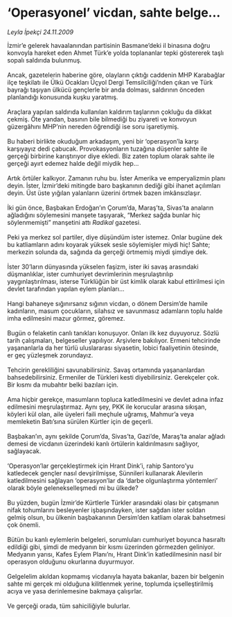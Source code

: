 # ‘Operasyonel’ vicdan, sahte belge...

*Leyla İpekçi 24.11.2009*

<div class="taraf_structure_2col_1zq">
<div class="margen_n">



 <p>İzmir’e gelerek havaalanından partisinin Basmane’deki il binasına doğru konvoyla hareket eden Ahmet Türk’e yolda toplananlar tepki göstererek taşlı sopalı saldırıda bulunmuş. <br/><br/>Ancak, gazetelerin haberine göre, olayların çıktığı caddenin MHP Karabağlar ilçe teşkilatı ile Ülkü Ocakları Üçyol Dergi Temsilciliği’nden çıkan ve Türk bayrağı taşıyan ülkücü gençlerle bir anda dolması, saldırının önceden planlandığı konusunda kuşku yaratmış. <br/><br/>Araçlara yapılan saldırıda kullanılan kaldırım taşlarının çokluğu da dikkat çekmiş. Öte yandan, basının bile bilmediği bu ziyareti ve konvoyun güzergâhını MHP’nin nereden öğrendiği ise soru işaretiymiş. <br/><br/>Bu haberi birlikte okuduğum arkadaşım, yeni bir ‘operasyon’la karşı karşıyayız dedi çabucak. Provokasyonların tuzağına düşenler sahte ile gerçeği birbirine karıştırıyor diye ekledi. Biz zaten toplum olarak sahte ile gerçeği ayırt edemez halde değil miydik hep... <br/><br/>Artık örtüler kalkıyor. Zamanın ruhu bu. İster Amerika ve emperyalizmin planı deyin. İster, İzmir’deki mitingde baro başkanının dediği gibi ihanet açılımları deyin. Üst üste yığılan yalanların üzerini örtmek bazen imkânsızlaşır. <br/><br/>İki gün önce, Başbakan Erdoğan’ın Çorum’da, Maraş’ta, Sivas’ta anaların ağladığını söylemesini manşete taşıyarak, “Merkez sağda bunlar hiç söylenmemişti” manşetini attı <i>Radikal</i> gazetesi. <br/><br/>Peki ya merkez sol partiler, diye düşündüm ister istemez. Onlar bugüne dek bu katliamların adını koyarak yüksek sesle söylemişler miydi hiç! Sahte; merkezin solunda da, sağında da gerçeği örtmemiş miydi şimdiye dek. <br/><br/>İster 30’ların dünyasında yükselen faşizm, ister iki savaş arasındaki düşmanlıklar, ister cumhuriyet devrimlerinin meşrulaştırılıp yaygınlaştırılması, isterse Türklüğün bir üst kimlik olarak kabul ettirilmesi için devlet tarafından yapılan eylem planları... <br/><br/>Hangi bahaneye sığınırsanız sığının vicdan, o dönem Dersim’de hamile kadınların, masum çocukların, silahsız ve savunmasız adamların toplu halde imha edilmesini mazur görmez, göremez. <br/><br/>Bugün o felaketin canlı tanıkları konuşuyor. Onları ilk kez duyuyoruz. Sözlü tarih çalışmaları, belgeseller yapılıyor. Arşivlere bakılıyor. Ermeni tehcirinde yaşananlarla da her türlü uluslararası siyasetin, lobici faaliyetinin ötesinde, er geç yüzleşmek zorundayız. <br/><br/>Tehcirin gerekliliğini savunabilirsiniz. Savaş ortamında yaşananlardan bahsedebilirsiniz. Ermeniler de Türkleri kesti diyebilirsiniz. Gerekçeler çok. Bir kısmı da mubahtır belki bazıları için. <br/><br/>Ama hiçbir gerekçe, masumların topluca katledilmesini ve devlet adına infaz edilmesini meşrulaştırmaz. Aynı şey, PKK ile korucular arasına sıkışan, köyleri kül olan, aile üyeleri faili meçhule uğramış, Mahmur’a veya memleketin Batı’sına sürülen Kürtler için de geçerli. <br/><br/>Başbakan’ın, aynı şekilde Çorum’da, Sivas’ta, Gazi’de, Maraş’ta analar ağladı demesi de vicdanın üzerindeki kanlı örtülerin kaldırılmasını sağlıyor, sağlayacak. <br/><br/>‘Operasyon’lar gerçekleştirmek için Hrant Dink’i, rahip Santoro’yu katledecek gençler nasıl devşirilmişse, Sünnileri kullanarak Alevilerin katledilmesini sağlayan ‘operasyon’lar da ‘darbe olgunlaştırma yöntemleri’ olarak böyle gelenekselleşmedi mi bu ülkede? <br/><br/>Bu yüzden, bugün İzmir’de Kürtlerle Türkler arasındaki olası bir çatışmanın nifak tohumlarını besleyenler işbaşındayken, ister sağdan ister soldan gelmiş olsun, bu ülkenin başbakanının Dersim’den katliam olarak bahsetmesi çok önemli. <br/><br/>Bütün bu kanlı eylemlerin belgeleri, sorumluları cumhuriyet boyunca hasıraltı edildiği gibi, şimdi de medyanın bir kısmı üzerinden görmezden geliniyor. Medyanın yarısı, Kafes Eylem Planı’nı, Hrant Dink’in katledilmesinin nasıl bir operasyon olduğunu okurlarına duyurmuyor. <br/><br/>Gelgelelim akıldan kopmamış vicdanıyla hayata bakanlar, bazen bir belgenin sahte mi gerçek mi olduğuna kilitlenmek yerine, toplumda içselleştirilmiş acıya ve yasa derinlemesine bakmaya çalışırlar. <br/><br/>Ve gerçeği orada, tüm sahiciliğiyle bulurlar. </p>
<br/>
<br/>
<br/>



<br/>


<div id="taraf_not">
</div>

</div>


</div>
